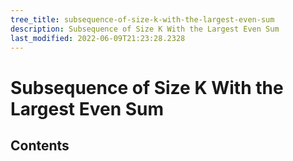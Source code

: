```yaml
---
tree_title: subsequence-of-size-k-with-the-largest-even-sum
description: Subsequence of Size K With the Largest Even Sum
last_modified: 2022-06-09T21:23:28.2328
---
```


# Subsequence of Size K With the Largest Even Sum

## Contents
